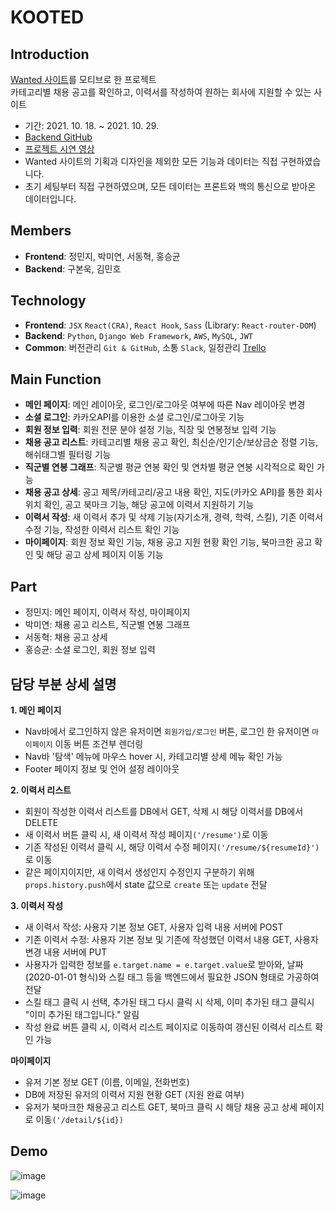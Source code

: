 # KOOTED

## Introduction
[ Wanted 사이트](https://www.wanted.co.kr/newintro)를 모티브로 한 프로젝트<br>
카테고리별 채용 공고를 확인하고, 이력서를 작성하여 원하는 회사에 지원할 수 있는 사이트
- 기간: 2021. 10. 18. ~ 2021. 10. 29.
- [Backend GitHub](https://github.com/wecode-bootcamp-korea/25-2nd-KOOTED-backend)
- [프로젝트 시연 영상](https://www.youtube.com/watch?v=IAU3L0hZchE&t=2s)
- Wanted 사이트의 기획과 디자인을 제외한 모든 기능과 데이터는 직접 구현하였습니다.
- 초기 세팅부터 직접 구현하였으며, 모든 데이터는 프론트와 백의 통신으로 받아온 데이터입니다.

## Members
- **Frontend**: 정민지, 박미연, 서동혁, 홍승균
- **Backend**: 구본욱, 김민호


## Technology
- **Frontend**: `JSX` `React(CRA)`, `React Hook`, `Sass` (Library: `React-router-DOM`)
- **Backend**: `Python`, `Django Web Framework`, `AWS`, `MySQL`, `JWT`
- **Common**: 버전관리 `Git & GitHub`, 소통 `Slack`, 일정관리 [Trello](https://trello.com/b/7H4voa32/kooted)

## Main Function
- **메인 페이지**: 메인 레이아웃, 로그인/로그아웃 여부에 따른 Nav 레이아웃 변경
- **소셜 로그인**: 카카오API를 이용한 소셜 로그인/로그아웃 기능
- **회원 정보 입력**: 회원 전문 분야 설정 기능, 직장 및 연봉정보 입력 기능
- **채용 공고 리스트**: 카테고리별 채용 공고 확인, 최신순/인기순/보상금순 정렬 기능, 해쉬태그별 필터링 기능
- **직군별 연봉 그래프**: 직군별 평균 연봉 확인 및 연차별 평균 연봉 시각적으로 확인 가능
- **채용 공고 상세**: 공고 제목/카테고리/공고 내용 확인, 지도(카카오 API)를 통한 회사 위치 확인, 공고 북마크 기능, 해당 공고에 이력서 지원하기 기능
- **이력서 작성**: 새 이력서 추가 및 삭제 기능(자기소개, 경력, 학력, 스킬), 기존 이력서 수정 기능, 작성한 이력서 리스트 확인 기능
- **마이페이지**: 회원 정보 확인 기능, 채용 공고 지원 현황 확인 기능, 북마크한 공고 확인 및 해당 공고 상세 페이지 이동 기능

## Part
- 정민지: 메인 페이지, 이력서 작성, 마이페이지
- 박미연: 채용 공고 리스트, 직군별 연봉 그래프
- 서동혁: 채용 공고 상세
- 홍승균: 소셜 로그인, 회원 정보 입력

## 담당 부분 상세 설명
**1. 메인 페이지**
+ Nav바에서 로그인하지 않은 유저이면 `회원가입/로그인` 버튼, 로그인 한 유저이면 `마이페이지` 이동 버튼 조건부 렌더링
+ Nav바 '탐색' 메뉴에 마우스 hover 시, 카테고리별 상세 메뉴 확인 가능 
+ Footer 페이지 정보 및 언어 설정 레이아웃

**2. 이력서 리스트**
+ 회원이 작성한 이력서 리스트를 DB에서 GET, 삭제 시 해당 이력서를 DB에서 DELETE
+ 새 이력서 버튼 클릭 시, 새 이력서 작성 페이지`('/resume')`로 이동
+ 기존 작성된 이력서 클릭 시, 해당 이력서 수정 페이지`('/resume/${resumeId}')`로 이동
+ 같은 페이지이지만, 새 이력서 생성인지 수정인지 구분하기 위해 `props.history.push`에서 state 값으로 `create` 또는 `update` 전달

**3. 이력서 작성**
+ 새 이력서 작성: 사용자 기본 정보 GET, 사용자 입력 내용 서버에 POST
+ 기존 이력서 수정: 사용자 기본 정보 및 기존에 작성했던 이력서 내용 GET, 사용자 변경 내용 서버에 PUT
+ 사용자가 입력한 정보를 `e.target.name = e.target.value`로 받아와, 날짜(2020-01-01 형식)와 스킬 태그 등을 백엔드에서 필요한 JSON 형태로 가공하여 전달
+ 스킬 태그 클릭 시 선택, 추가된 태그 다시 클릭 시 삭제, 이미 추가된 태그 클릭시 "이미 추가된 태그입니다." 알림
+ 작성 완료 버튼 클릭 시, 이력서 리스트 페이지로 이동하여 갱신된 이력서 리스트 확인 가능

**마이페이지**
+ 유저 기본 정보 GET (이름, 이메일, 전화번호)
+ DB에 저장된 유저의 이력서 지원 현황 GET (지원 완료 여부)
+ 유저가 북마크한 채용공고 리스트 GET, 북마크 클릭 시 해당 채용 공고 상세 페이지로 이동`('/detail/${id})`

## Demo
![image](https://user-images.githubusercontent.com/20683436/139556626-a068d043-e85a-45a1-b5cf-87c751d0997e.png)

![image](https://user-images.githubusercontent.com/20683436/139555593-a33905fb-368e-4fba-88ba-532795b9828c.png)
